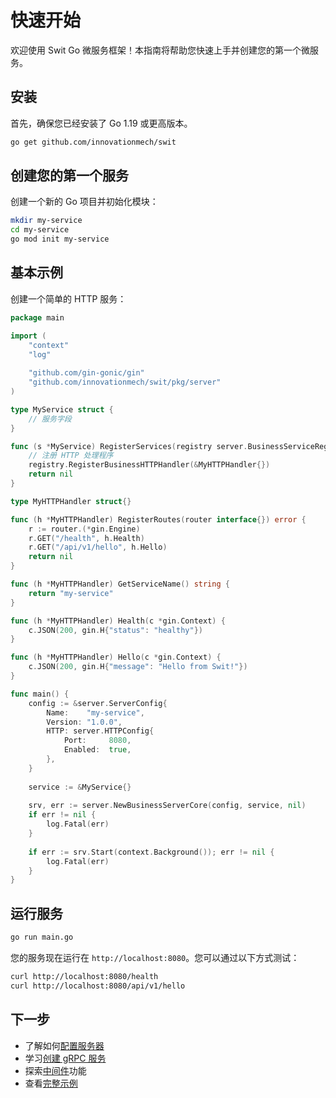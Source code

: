 # 快速开始

欢迎使用 Swit Go 微服务框架！本指南将帮助您快速上手并创建您的第一个微服务。

## 安装

首先，确保您已经安装了 Go 1.19 或更高版本。

```bash
go get github.com/innovationmech/swit
```

## 创建您的第一个服务

创建一个新的 Go 项目并初始化模块：

```bash
mkdir my-service
cd my-service
go mod init my-service
```

## 基本示例

创建一个简单的 HTTP 服务：

```go
package main

import (
    "context"
    "log"
    
    "github.com/gin-gonic/gin"
    "github.com/innovationmech/swit/pkg/server"
)

type MyService struct {
    // 服务字段
}

func (s *MyService) RegisterServices(registry server.BusinessServiceRegistry) error {
    // 注册 HTTP 处理程序
    registry.RegisterBusinessHTTPHandler(&MyHTTPHandler{})
    return nil
}

type MyHTTPHandler struct{}

func (h *MyHTTPHandler) RegisterRoutes(router interface{}) error {
    r := router.(*gin.Engine)
    r.GET("/health", h.Health)
    r.GET("/api/v1/hello", h.Hello)
    return nil
}

func (h *MyHTTPHandler) GetServiceName() string {
    return "my-service"
}

func (h *MyHTTPHandler) Health(c *gin.Context) {
    c.JSON(200, gin.H{"status": "healthy"})
}

func (h *MyHTTPHandler) Hello(c *gin.Context) {
    c.JSON(200, gin.H{"message": "Hello from Swit!"})
}

func main() {
    config := &server.ServerConfig{
        Name:    "my-service",
        Version: "1.0.0",
        HTTP: server.HTTPConfig{
            Port:     8080,
            Enabled:  true,
        },
    }
    
    service := &MyService{}
    
    srv, err := server.NewBusinessServerCore(config, service, nil)
    if err != nil {
        log.Fatal(err)
    }
    
    if err := srv.Start(context.Background()); err != nil {
        log.Fatal(err)
    }
}
```

## 运行服务

```bash
go run main.go
```

您的服务现在运行在 `http://localhost:8080`。您可以通过以下方式测试：

```bash
curl http://localhost:8080/health
curl http://localhost:8080/api/v1/hello
```

## 下一步

- 了解如何[配置服务器](./server-config)
- 学习[创建 gRPC 服务](./grpc-service)
- 探索[中间件](./middleware)功能
- 查看[完整示例](/zh/examples/full-featured)